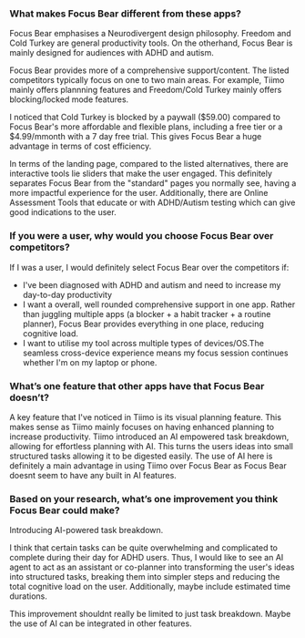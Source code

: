 

### What makes Focus Bear different from these apps?

Focus Bear emphasises a Neurodivergent design philosophy. Freedom and Cold Turkey are general productivity tools. On the otherhand, Focus Bear is mainly designed for audiences with ADHD and autism.

Focus Bear provides more of a comprehensive support/content. The listed competitors typically focus on one to two main areas. For example, Tiimo mainly offers plannning features and Freedom/Cold Turkey mainly offers blocking/locked mode features.

I noticed that Cold Turkey is blocked by a paywall ($59.00) compared to Focus Bear's more affordable and flexible plans, including a free tier or a $4.99/mmonth with a 7 day free trial. This gives Focus Bear a huge advantage in terms of cost efficiency.

In terms of the landing page, compared to the listed alternatives, there are interactive tools lie sliders that make the user engaged. This definitely separates Focus Bear from the "standard" pages you normally see, having a more impactful experience for the user. Additionally, there are Online Assessment Tools that educate or with ADHD/Autism testing which can give good indications to the user.


### If you were a user, why would you choose Focus Bear over competitors?

If I was a user, I would definitely select Focus Bear over the competitors if:
- I've been diagnosed with ADHD and autism and need to increase my day-to-day productivity
- I want a overall, well rounded comprehensive support in one app. Rather than juggling multiple apps (a blocker + a habit tracker + a routine planner), Focus Bear provides everything in one place, reducing cognitive load.
- I want to utilise my tool across multiple types of devices/OS.The seamless cross-device experience means my focus session continues whether I'm on my laptop or phone.


### What’s one feature that other apps have that Focus Bear doesn’t?

A key feature that I've noticed in Tiimo is its visual planning feature. This makes sense as Tiimo mainly focuses on having enhanced planning to increase productivity. Tiimo introduced an AI empowered task breakdown, allowing for effortless planning with AI. This turns the users ideas into small structured tasks allowing it to be digested easily. The use of AI here is definitely a main advantage in using Tiimo over Focus Bear as Focus Bear doesnt seem to have any built in AI features.


### Based on your research, what’s one improvement you think Focus Bear could make?
Introducing AI-powered task breakdown.

I think that certain tasks can be quite overwhelming and complicated to complete during their day for ADHD users. Thus, I would like to see an AI agent to act as an assistant or co-planner into transforming the user's ideas into structured tasks, breaking them into simpler steps and reducing the total cognitive load on the user. Additionally, maybe include estimated time durations.

This improvement shouldnt really be limited to just task breakdown. Maybe the use of AI can be integrated in other features.